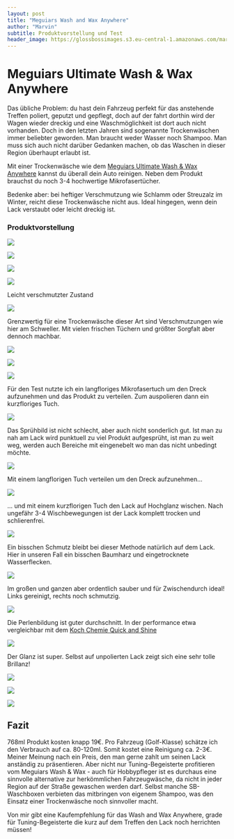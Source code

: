 ```yaml
---
layout: post
title: "Meguiars Wash and Wax Anywhere"
author: "Marvin"
subtitle: Produktvorstellung und Test
header_image: https://glossbossimages.s3.eu-central-1.amazonaws.com/marvin/meguiars_wash_wax_anywhere/DSC00343.jpg
---
```

# Meguiars Ultimate Wash &amp; Wax Anywhere

Das übliche Problem: du hast dein Fahrzeug perfekt für das anstehende Treffen poliert, geputzt und gepflegt, doch auf der fahrt dorthin wird der Wagen wieder dreckig und eine Waschmöglichkeit ist dort auch nicht vorhanden. Doch in den letzten Jahren sind sogenannte Trockenwäschen immer beliebter geworden. Man braucht weder Wasser noch Shampoo. Man muss sich auch nicht darüber Gedanken machen, ob das Waschen in dieser Region überhaupt erlaubt ist.

Mit einer Trockenwäsche wie dem [Meguiars Ultimate Wash &amp; Wax Anywhere](http://amzn.to/1IuDraF) kannst du überall dein Auto reinigen. Neben dem Produkt brauchst du noch 3-4 hochwertige Mikrofasertücher.

Bedenke aber: bei heftiger Verschmutzung wie Schlamm oder Streuzalz im Winter, reicht diese Trockenwäsche nicht aus. Ideal hingegen, wenn dein Lack verstaubt oder leicht dreckig ist.

### Produktvorstellung

![](https://glossbossimages.s3.eu-central-1.amazonaws.com/marvin/meguiars_wash_wax_anywhere/DSC00343.jpg)

![](https://glossbossimages.s3.eu-central-1.amazonaws.com/marvin/meguiars_wash_wax_anywhere/DSC00344.jpg)

![](https://glossbossimages.s3.eu-central-1.amazonaws.com/marvin/meguiars_wash_wax_anywhere/DSC00345.jpg)

![](https://glossbossimages.s3.eu-central-1.amazonaws.com/marvin/meguiars_wash_wax_anywhere/DSC00348.jpg)

Leicht verschmutzter Zustand

![](https://glossbossimages.s3.eu-central-1.amazonaws.com/marvin/meguiars_wash_wax_anywhere/DSC00349.jpg)

Grenzwertig für eine Trockenwäsche dieser Art sind Verschmutzungen wie hier am Schweller. Mit vielen frischen Tüchern und größter Sorgfalt aber dennoch machbar.

![](https://glossbossimages.s3.eu-central-1.amazonaws.com/marvin/meguiars_wash_wax_anywhere/DSC00350.jpg)

![](https://glossbossimages.s3.eu-central-1.amazonaws.com/marvin/meguiars_wash_wax_anywhere/DSC00353.jpg)

![](https://glossbossimages.s3.eu-central-1.amazonaws.com/marvin/meguiars_wash_wax_anywhere/DSC00354.jpg)

Für den Test nutzte ich ein langfloriges Mikrofasertuch um den Dreck aufzunehmen und das Produkt zu verteilen. Zum auspolieren dann ein kurzfloriges Tuch.

![](https://glossbossimages.s3.eu-central-1.amazonaws.com/marvin/meguiars_wash_wax_anywhere/DSC00355.jpg)

Das Sprühbild ist nicht schlecht, aber auch nicht sonderlich gut. Ist man zu nah am Lack wird punktuell zu viel Produkt aufgesprüht, ist man zu weit weg, werden auch Bereiche mit eingenebelt wo man das nicht unbedingt möchte.

![](https://glossbossimages.s3.eu-central-1.amazonaws.com/marvin/meguiars_wash_wax_anywhere/DSC00356.jpg)

Mit einem langflorigen Tuch verteilen um den Dreck aufzunehmen...

![](https://glossbossimages.s3.eu-central-1.amazonaws.com/marvin/meguiars_wash_wax_anywhere/DSC00357.jpg)

... und mit einem kurzflorigen Tuch den Lack auf Hochglanz wischen. Nach ungefähr 3-4 Wischbewegungen ist der Lack komplett trocken und schlierenfrei.

![](https://glossbossimages.s3.eu-central-1.amazonaws.com/marvin/meguiars_wash_wax_anywhere/DSC00359.jpg)

Ein bisschen Schmutz bleibt bei dieser Methode natürlich auf dem Lack. Hier in unseren Fall ein bisschen Baumharz und eingetrocknete Wasserflecken.

![](https://glossbossimages.s3.eu-central-1.amazonaws.com/marvin/meguiars_wash_wax_anywhere/DSC00360.jpg)

Im großen und ganzen aber ordentlich sauber und für Zwischendurch ideal! Links gereinigt, rechts noch schmutzig.

![](https://glossbossimages.s3.eu-central-1.amazonaws.com/marvin/meguiars_wash_wax_anywhere/DSC00362.jpg)

Die Perlenbildung ist guter durchschnitt. In der performance etwa vergleichbar mit dem [Koch Chemie Quick and Shine](http://amzn.to/1Yg3743)

![](https://glossbossimages.s3.eu-central-1.amazonaws.com/marvin/meguiars_wash_wax_anywhere/DSC00365.jpg)

Der Glanz ist super. Selbst auf unpolierten Lack zeigt sich eine sehr tolle Brillanz!

![](https://glossbossimages.s3.eu-central-1.amazonaws.com/marvin/meguiars_wash_wax_anywhere/DSC00377.jpg)

![](https://glossbossimages.s3.eu-central-1.amazonaws.com/marvin/meguiars_wash_wax_anywhere/DSC00379.jpg)

![](https://glossbossimages.s3.eu-central-1.amazonaws.com/marvin/meguiars_wash_wax_anywhere/DSC00382.jpg)

## Fazit

768ml Produkt kosten knapp 19€. Pro Fahrzeug (Golf-Klasse) schätze ich den Verbrauch auf ca. 80-120ml. Somit kostet eine Reinigung ca. 2-3€. Meiner Meinung nach ein Preis, den man gerne zahlt um seinen Lack anständig zu präsentieren. Aber nicht nur Tuning-Begeisterte profitieren vom Meguiars Wash &amp; Wax - auch für Hobbypfleger ist es durchaus eine sinnvolle alternative zur herkömmlichen Fahrzeugwäsche, da nicht in jeder Region auf der Straße gewaschen werden darf. Selbst manche SB-Waschboxen verbieten das mitbringen von eigenem Shampoo, was den Einsatz einer Trockenwäsche noch sinnvoller macht.

Von mir gibt eine Kaufempfehlung für das Wash and Wax Anywhere, grade für Tuning-Begeisterte die kurz auf dem Treffen den Lack noch herrichten müssen!